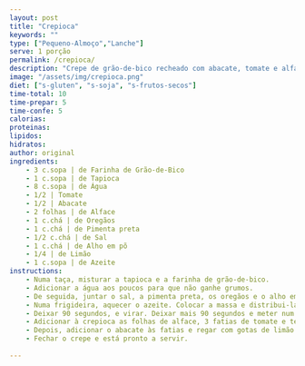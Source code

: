 ```yaml
---
layout: post
title: "Crepioca"
keywords: ""
type: ["Pequeno-Almoço","Lanche"]
serve: 1 porção
permalink: /crepioca/
description: "Crepe de grão-de-bico recheado com abacate, tomate e alface, leve e saboroso"
image: "/assets/img/crepioca.png"
diet: ["s-gluten", "s-soja", "s-frutos-secos"]
time-total: 10
time-prepar: 5
time-confe: 5
calorias:
proteinas:
lipidos:
hidratos:
author: original
ingredients:
    - 3 c.sopa | de Farinha de Grão-de-Bico
    - 1 c.sopa | de Tapioca
    - 8 c.sopa | de Água
    - 1/2 | Tomate
    - 1/2 | Abacate
    - 2 folhas | de Alface
    - 1 c.chá | de Oregãos
    - 1 c.chá | de Pimenta preta
    - 1/2 c.chá | de Sal
    - 1 c.chá | de Alho em põ
    - 1/4 | de Limão
    - 1 c.sopa | de Azeite
instructions:
    - Numa taça, misturar a tapioca e a farinha de grão-de-bico.
    - Adicionar a água aos poucos para que não ganhe grumos.
    - De seguida, juntar o sal, a pimenta preta, os oregãos e o alho em pó.
    - Numa frigideira, aquecer o azeite. Colocar a massa e distribui-la bem pela frigideira.
    - Deixar 90 segundos, e virar. Deixar mais 90 segundos e meter num prato.
    - Adicionar à crepioca as folhas de alface, 3 fatias de tomate e temperar com sal e pimenta a gosto.
    - Depois, adicionar o abacate às fatias e regar com gotas de limão.
    - Fechar o crepe e está pronto a servir.
    
---
```

